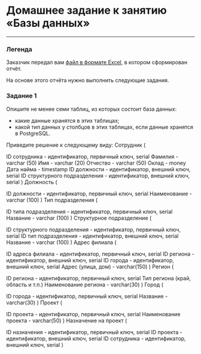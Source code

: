 # Домашнее задание к занятию «Базы данных»


---
### Легенда

Заказчик передал вам [файл в формате Excel](https://github.com/netology-code/sdb-homeworks/blob/main/resources/hw-12-1.xlsx), в котором сформирован отчёт. 

На основе этого отчёта нужно выполнить следующие задания.

### Задание 1

Опишите не менее семи таблиц, из которых состоит база данных:

- какие данные хранятся в этих таблицах;
- какой тип данных у столбцов в этих таблицах, если данные хранятся в PostgreSQL.

Приведите решение к следующему виду:
Сотрудник (

ID сотрудника - идентификатор, первичный ключ, serial
Фамилия - varchar (50)
Имя - varchar (20)
Отчество - varchar (50)
Оклад - money
Дата найма - timestamp
ID должности - идентификатор, внешний ключ, serial
ID структурного подразделения - идентификатор, внешний ключ, serial )
Должность (

ID должности - идентификатор, первичный ключ, serial
Наименование - varchar (100) )
Тип подразделения (

ID типа подразделения - идентификатор, первичный ключ, serial
Название - varchar (100) )
Структурное подразделение (

ID структурного подразделения - идентификатор, первичный ключ, serial
ID тип подразделения - идентификатор, внешний ключ, serial
Название - varchar (100) )
Адрес филиала (

ID адреса филиала - идентификатор, первичный ключ, serial
ID региона - идентификатор, внешний ключ, serial
ID города - идентификатор, внешний ключ, serial
Адрес (улица, дом) - varchar(150) )
Регион (

ID региона - идентификатор, первичный ключ, serial
Тип региона (край, область и т.п.)
Наименование региона - varchar(30) )
Город (

ID города - идентификатор, первичный ключ, serial
Название - varchar(30) )
Проект (

ID проекта - идентификатор, первичный ключ, serial
Наименование проекта - varchar(50) )
Назначение на проект (

ID назначения - идентификатор, первичный ключ, serial
ID проекта - идентификатор, внешний ключ, serial
ID сотрудника - идентификатор, внешний ключ, serial )
